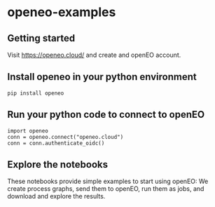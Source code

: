 # openeo-examples



## Getting started

Visit https://openeo.cloud/ and create and openEO account. 

## Install openeo in your python environment

```
pip install openeo
```

## Run your python code to connect to openEO

```
import openeo
conn = openeo.connect("openeo.cloud")
conn = conn.authenticate_oidc()
```

## Explore the notebooks

These notebooks provide simple examples to start using openEO: We create process graphs, send them to openEO, run them as jobs, and download and explore the results.
